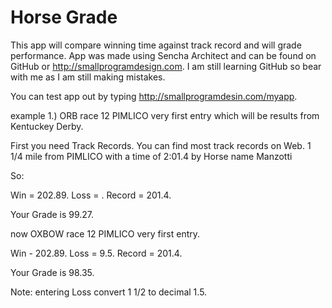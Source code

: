 Horse Grade
=====
This app will compare winning time against track record and will grade performance. App was made using Sencha Architect and can be found on GitHub or http://smallprogramdesign.com. I am still learning GitHub so bear with me as I am still making mistakes.


You can test app out by typing http://smallprogramdesin.com/myapp. 

example 1.) ORB race 12 PIMLICO very first entry which will be results from Kentuckey Derby.

First you need Track Records. You can find most track records on Web.
1 1/4 mile from PIMLICO with a time of 2:01.4 by Horse name Manzotti



So: 

Win = 202.89.
Loss = .
Record = 201.4.

Your Grade is 99.27.

now OXBOW race 12 PIMLICO very first entry.

Win - 202.89.
Loss = 9.5.
Record = 201.4.

Your Grade is 98.35.


Note: entering Loss convert 1 1/2 to decimal 1.5.
